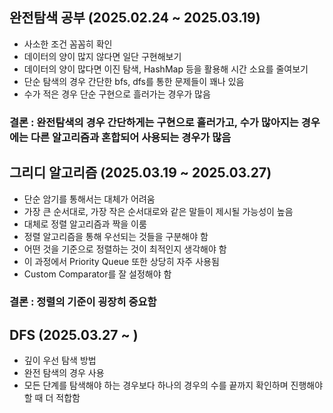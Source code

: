 ## 완전탐색 공부 (2025.02.24 ~ 2025.03.19)
+ 사소한 조건 꼼꼼히 확인
+ 데이터의 양이 많지 않다면 일단 구현해보기
+ 데이터의 양이 많다면 이진 탐색, HashMap 등을 활용해 시간 소요를 줄여보기
+ 단순 탐색의 경우 간단한 bfs, dfs를 통한 문제들이 꽤나 있음
+ 수가 적은 경우 단순 구현으로 흘러가는 경우가 많음
### 결론 : 완전탐색의 경우 간단하게는 구현으로 흘러가고, 수가 많아지는 경우에는 다른 알고리즘과 혼합되어 사용되는 경우가 많음

## 그리디 알고리즘 (2025.03.19 ~ 2025.03.27)
+ 단순 암기를 통해서는 대체가 어려움
+ 가장 큰 순서대로, 가장 작은 순서대로와 같은 말들이 제시될 가능성이 높음
+ 대체로 정렬 알고리즘과 짝을 이룸
+ 정렬 알고리즘을 통해 우선되는 것들을 구분해야 함
+ 어떤 것을 기준으로 정렬하는 것이 최적인지 생각해야 함
+ 이 과정에서 Priority Queue 또한 상당히 자주 사용됨
+ Custom Comparator를 잘 설정해야 함
### 결론 : 정렬의 기준이 굉장히 중요함

## DFS (2025.03.27 ~ )
+ 깊이 우선 탐색 방법
+ 완전 탐색의 경우 사용
+ 모든 단계를 탐색해야 하는 경우보다 하나의 경우의 수를 끝까지 확인하며 진행해야 할 때 더 적합함